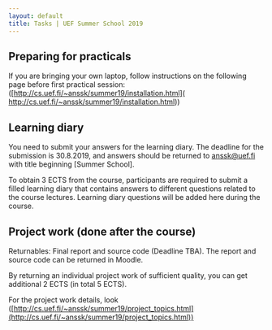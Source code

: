 ```yaml
---
layout: default
title: Tasks | UEF Summer School 2019
---
```


## Preparing for practicals
If you are bringing your own laptop, follow instructions on the following page before first practical session:  ([http://cs.uef.fi/~anssk/summer19/installation.html]( http://cs.uef.fi/~anssk/summer19/installation.html))

## Learning diary
You need to submit your answers for the learning diary. The deadline for the submission is 30.8.2019, and answers should be returned to anssk@uef.fi with title beginning [Summer School].

<!--Filled learning diary can be returned in Moodle ([https://moodle.uef.fi/course/view.php?id=17032](https://moodle.uef.fi/course/view.php?id=17032)). <!--([https://moodle.uef.fi/course/view.php?id=17032](https://moodle.uef.fi/course/view.php?id=17032))-->

To obtain 3 ECTS from the course, participants are required to submit a filled
learning diary that contains answers to different questions related to the course lectures.
Learning diary questions will be added here during the course.


<!--**Learning diary questions:** [https://moodle.uef.fi/mod/resource/view.php?id=1309620](https://moodle.uef.fi/mod/resource/view.php?id=1309620)-->


## Project work (done after the course)
Returnables: Final report and source code (Deadline TBA). The report and source code can be returned in Moodle.

By returning an individual project work of sufficient quality, you can get additional 2 ECTS (in total 5 ECTS).

For the project work details, look ([http://cs.uef.fi/~anssk/summer19/project_topics.html](http://cs.uef.fi/~anssk/summer19/project_topics.html))

<!--
#### Challenge 1: Train an agent that plays Toribash
- Toribash is a 1v1 fighting game.
- Design and/or train an agent for Toribash-DestroyUke-v1 task: The higher cumulative reward at the end of the game/episode, the better. Find the environment from Github link below.
- Ready made learning environment (ToriLLE) can be found from this link:
[https://github.com/Miffyli/ToriLLE](https://github.com/Miffyli/ToriLLE)
- Information about ToriLLE can be found from our paper
[https://arxiv.org/abs/1807.10110](https://arxiv.org/abs/1807.10110)

#### Challenge 2: Imitating a celebrity voice
- Use the corpus VoxCeleb ([http://www.robots.ox.ac.uk/~vgg/data/voxceleb/](http://www.robots.ox.ac.uk/~vgg/data/voxceleb/))
- It contains a very large number (> 1000) of celebrity voices. Find closest to
your voice using speaker recognition technology.
- Try to see if you can get better score by modifying your voice.
- Get the project package including pre-trained speaker recognition models from [here](http://cs.uef.fi/~vvestman/files/celeb_match_project.zip).

#### Challenge 3: Test the impact of environmental noise in a Speaker Recognition System (SRS)
- Modify a set of speech signals from Voxceleb by adding noise and test the performance of the SRS (Use the SRS from the practice)
- Apply a speech enhancement method and recheck the system performance (e.g. Wiener filter in Scipy)
- Challenge the system with a different issue and compare results (e.g. short duration)
- Record your own voice and repeat the process. Compare the obtained results with the one with the previous set of signals and discuss.
- Get the project package including pre-trained speaker recognition models from [here](http://cs.uef.fi/~vvestman/files/challenge3.zip). -->
